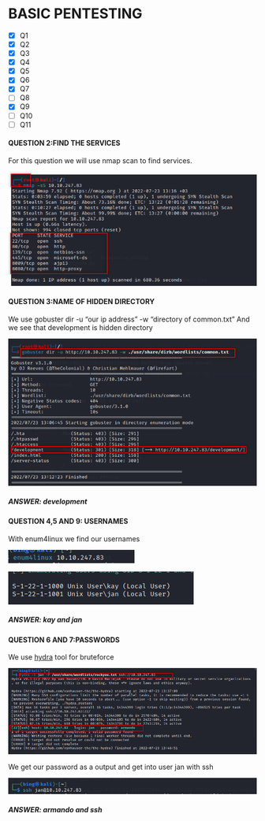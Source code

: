 # BASIC PENTESTING
- [x] Q1
- [x] Q2
- [x] Q3
- [x] Q4
- [x] Q5
- [x] Q6
- [x] Q7
- [ ] Q8
- [x] Q9
- [ ] Q10
- [ ] Q11

#### QUESTION 2:FIND THE SERVICES
For this question we will use nmap scan to find services.

![img1](https://github.com/khadija1903/article/blob/main/SKYSEC/writeup_basicpentesting/img/1.png)

#### QUESTION 3:NAME OF HIDDEN DIRECTORY

We use gobuster  dir -u “our ip address” -w “directory of common.txt”
And we see that  development is hidden directory 

 ![img2](https://github.com/khadija1903/article/blob/main/SKYSEC/writeup_basicpentesting/img/2.png)
 
##### ANSWER: development

#### QUESTION 4,5 AND 9: USERNAMES
With enum4linux we find our usernames 

![img3](https://github.com/khadija1903/article/blob/main/SKYSEC/writeup_basicpentesting/img/3.png)

![img4](https://github.com/khadija1903/article/blob/main/SKYSEC/writeup_basicpentesting/img/4.png)

##### ANSWER: kay and jan

#### QUESTION 6 AND 7:PASSWORDS
We use [hydra](https://github.com/khadija1903/article/tree/main/SKYSEC/article_hydra) tool for bruteforce

![img5](https://github.com/khadija1903/article/blob/main/SKYSEC/writeup_basicpentesting/img/5.png)

We get our password as a output and get into user jan with ssh 

![img6](https://github.com/khadija1903/article/blob/main/SKYSEC/writeup_basicpentesting/img/6.png)

##### ANSWER: armando and ssh
